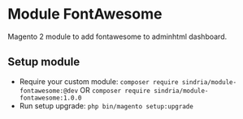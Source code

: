 # Module FontAwesome

Magento 2 module to add fontawesome to adminhtml dashboard.

## Setup module

- Require your custom module: `composer require sindria/module-fontawesome:@dev` OR `composer require sindria/module-fontawesome:1.0.0`
- Run setup upgrade: `php bin/magento setup:upgrade`
